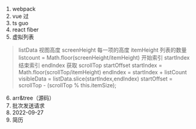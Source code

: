 1. webpack
2. vue      过
3. ts       guo
5. react fiber
4. 虚拟列表
> listData
> 视图高度 screenHeight
> 每一项的高度 itemHeight
> 列表的数量 listcount = Math.floor(screenHeight/itemHeight)
> 开始索引 startIndex
> 结束索引 endIndex
> 获取 scrollTop
> startOffset
> startIndex = Math.floor(scrollTop/itemHeight)
> endIndex = startIndex + listCount
> visibleData = listData.slice(startIndex,endIndex)
> startOffset = scrollTop - (scrollTop % this.itemSize);
6. arr&tree（源码）
7. 批次发送请求
8. 2022-09-27
9. 简历